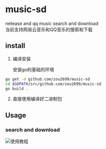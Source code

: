 # music-sd
netease and qq music search and download  
当前支持网易云音乐和QQ音乐的搜索和下载

## install
1. 编译安装

   安装go的基础的环境
```sh
go get -d github.com/zou2699/music-sd
cd $GOPATH/src/github.com/zou2699/music-sd
go build .
```
2. 直接使用编译好二进制包



## Usage

### search and download

![使用教程](https://ws1.sinaimg.cn/large/006tKfTcgy1g0fgh6nrdfg30gn0ctx6s.gif)
